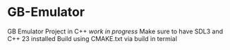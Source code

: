 # GB-Emulator
GB Emulator Project in C++ *work in progress*
Make sure to have SDL3 and C++ 23 installed
Build using CMAKE.txt via build in termial 
